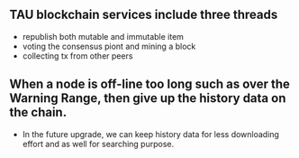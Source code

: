 ## TAU blockchain services include three threads
* republish both mutable and immutable item
* voting the consensus piont and mining a block
* collecting tx from other peers

## When a node is off-line too long such as over the Warning Range, then give up the history data on the chain. 
* In the future upgrade, we can keep history data for less downloading effort and as well for searching purpose. 

